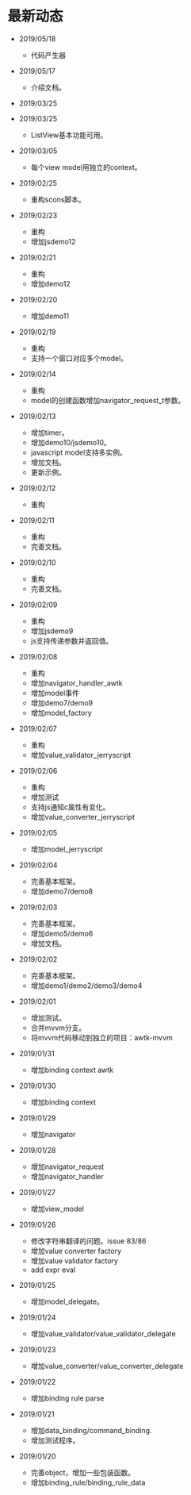 # 最新动态
* 2019/05/18
  * 代码产生器

* 2019/05/17
  * 介绍文档。

* 2019/03/25

* 2019/03/25
  * ListView基本功能可用。

* 2019/03/05
  * 每个view model用独立的context。

* 2019/02/25
  * 重构scons脚本。

* 2019/02/23
  * 重构
  * 增加jsdemo12

* 2019/02/21
  * 重构
  * 增加demo12

* 2019/02/20
  * 增加demo11

* 2019/02/19
  * 重构
  * 支持一个窗口对应多个model。 

* 2019/02/14
  * 重构
  * model的创建函数增加navigator\_request\_t参数。

* 2019/02/13
  * 增加timer。
  * 增加demo10/jsdemo10。
  * javascript model支持多实例。
  * 增加文档。
  * 更新示例。

* 2019/02/12
  * 重构

* 2019/02/11
  * 重构
  * 完善文档。

* 2019/02/10
  * 重构
  * 完善文档。

* 2019/02/09
  * 重构
  * 增加jsdemo9
  * js支持传递参数并返回值。

* 2019/02/08
  * 重构
  * 增加navigator\_handler\_awtk
  * 增加model事件
  * 增加demo7/demo9
  * 增加model\_factory

* 2019/02/07
  * 重构
  * 增加value\_validator\_jerryscript

* 2019/02/06
  * 重构
  * 增加测试
  * 支持js通知c属性有变化。
  * 增加value\_converter\_jerryscript

* 2019/02/05
  * 增加model\_jerryscript

* 2019/02/04
  * 完善基本框架。
  * 增加demo7/demo8

* 2019/02/03
  * 完善基本框架。
  * 增加demo5/demo6
  * 增加文档。

* 2019/02/02
  * 完善基本框架。
  * 增加demo1/demo2/demo3/demo4

* 2019/02/01
  * 增加测试。
  * 合并mvvm分支。
  * 将mvvm代码移动到独立的项目：awtk-mvvm

* 2019/01/31
  * 增加binding context awtk

* 2019/01/30
  * 增加binding context
  
* 2019/01/29
  * 增加navigator

* 2019/01/28
  * 增加navigator\_request
  * 增加navigator\_handler

* 2019/01/27
  * 增加view\_model

* 2019/01/26
  * 修改字符串翻译的问题。issue 83/86
  * 增加value converter factory
  * 增加value validator factory
  * add expr eval

* 2019/01/25
  * 增加model\_delegate。

* 2019/01/24
  * 增加value\_validator/value\_validator\_delegate

* 2019/01/23
  * 增加value\_converter/value\_converter\_delegate

* 2019/01/22
  * 增加binding rule parse

* 2019/01/21
  * 增加data\_binding/command\_binding.
  * 增加测试程序。

* 2019/01/20
  * 完善object，增加一些包装函数。
  * 增加binding\_rule/binding\_rule\_data

